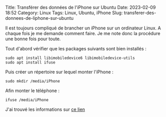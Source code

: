 Title: Transférer des données de l'iPhone sur Ubuntu
Date: 2023-02-09 18:52
Category: Linux
Tags: Linux, Ubuntu, iPhone
Slug: transferer-des-donnees-de-liphone-sur-ubuntu

Il est toujours compliqué de brancher un iPhone sur un ordinateur Linux. A chaque fois je me demande comment faire. Je me note donc la procédure une bonne fois pour toute.

Tout d'abord vérifier que les packages suivants sont bien installés :

	sudo apt install libimobiledevice6 libimobiledevice-utils
	sudo apt install ifuse

Puis créer un répertoire sur lequel monter l'iPhone :

	sudo mkdir /media/iPhone
	
Afin monter le téléphone :

	ifuse /media/iPhone

J'ai trouvé les informations sur [ce lien](https://www.maketecheasier.com/easily-mount-your-iphone-as-an-external-drive-in-ubuntu/)
